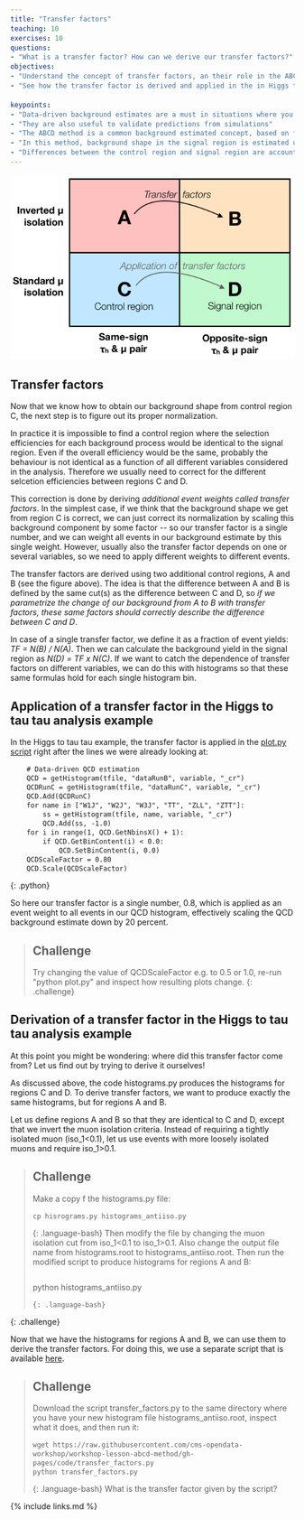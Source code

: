 ```yaml
---
title: "Transfer factors"
teaching: 10
exercises: 10
questions:
- "What is a transfer factor? How can we derive our transfer factors?"
objectives:
- "Understand the concept of transfer factors, an their role in the ABCD method"
- "See how the transfer factor is derived and applied in the in Higgs to tau tau analysis example"

keypoints:
- "Data-driven background estimates are a must in situations where you cannot get a reliable estimate from simulation"
- "They are also useful to validate predictions from simulations"
- "The ABCD method is a common background estimated concept, based on four different regions in phase space"
- "In this method, background shape in the signal region is estimated using a control region"
- "Differences between the control region and signal region are accounted for by event weights called transfer factors"
---
```


![](../assets/img/abcd_diagram.png)

## Transfer factors

Now that we know how to obtain our background shape from control region C, the next step is to figure out its proper normalization. 

In practice it is impossible to find a control region where the selection efficiencies for each background process would be identical to the signal region. Even if the overall efficiency would be the same, probably the behaviour is not identical as a function of all different variables considered in the analysis. Therefore we usually need to correct for the different selcetion efficiencies between regions C and D.

This correction is done by deriving *additional event weights called transfer factors*. In the simplest case, if we think that the background shape we get from region C is correct, we can just correct its normalization by scaling this background component by some factor -- so our transfer factor is a single number, and we can weight all events in our background estimate by this single weight. However, usually also the transfer factor depends on one or several variables, so we need to apply different weights to different events.

The transfer factors are derived using two additional control regions, A and B (see the figure above). The idea is that the difference between A and B is defined by the same cut(s) as the difference between C and D, so *if we parametrize the change of our background from A to B with transfer factors, these same factors should correctly describe the difference between C and D*. 

In case of a single transfer factor, we define it as a fraction of event yields: *TF = N(B) / N(A)*. Then we can calculate the background yield in the signal region as *N(D) = TF x N(C)*. If we want to catch the dependence of transfer factors on different variables, we can do this with histograms so that  these same formulas hold for each single histogram bin.


## Application of a transfer factor in the Higgs to tau tau analysis example

In the Higgs to tau tau example, the transfer factor is applied in the [plot.py script](https://github.com/cms-opendata-analyses/HiggsTauTauNanoAODOutreachAnalysis/blob/master/plot.py#L155) right after the lines we were already looking at:
~~~
    # Data-driven QCD estimation
    QCD = getHistogram(tfile, "dataRunB", variable, "_cr")
    QCDRunC = getHistogram(tfile, "dataRunC", variable, "_cr")
    QCD.Add(QCDRunC)
    for name in ["W1J", "W2J", "W3J", "TT", "ZLL", "ZTT"]:
        ss = getHistogram(tfile, name, variable, "_cr")
        QCD.Add(ss, -1.0)
    for i in range(1, QCD.GetNbinsX() + 1):
        if QCD.GetBinContent(i) < 0.0:
            QCD.SetBinContent(i, 0.0)
    QCDScaleFactor = 0.80
    QCD.Scale(QCDScaleFactor)
~~~
{: .python}

So here our transfer factor is a single number, 0.8, which is applied as an event weight to all events in our QCD histogram, effectively scaling the QCD background estimate down by 20 percent. 

> ## Challenge
> Try changing the value of QCDScaleFactor e.g. to 0.5 or 1.0, re-run "python plot.py" and inspect how resulting plots change.
{: .challenge}

## Derivation of a transfer factor in the Higgs to tau tau analysis example

At this point you might be wondering: where did this transfer factor come from? Let us find out by trying to derive it ourselves!

As discussed above, the code histograms.py produces the histograms for regions C and D. 
To derive transfer factors, we want to produce exactly the same histograms, but for regions A and B. 

Let us define regions A and B so that they are identical to C and D, except that we invert the muon isolation criteria. Instead of requiring a tightly isolated muon (iso_1<0.1), let us use events with more loosely isolated muons and require iso_1>0.1. 

> ## Challenge
> Make a copy f the histograms.py file:
> ~~~
> cp hisrograms.py histograms_antiiso.py
> ~~~
> {: .language-bash}
> Then modify the file by changing the muon isolation cut from iso_1<0.1 to iso_1>0.1. 
> Also change the output file name from histograms.root to histograms_antiiso.root.
> Then run the modified script to produce histograms for regions A and B:
> > ~~~
> python histograms_antiiso.py
> ~~~
> {: .language-bash}
{: .challenge}

Now that we have the histograms for regions A and B, we can use them to derive the transfer factors. 
For doing this, we use a separate script that is available [here](https://github.com/cms-opendata-workshop/workshop-lesson-abcd-method/blob/gh-pages/code/transfer_factors.py). 

> ## Challenge
> Download the script transfer_factors.py to the same directory where you have your new histogram file histograms_antiiso.root, inspect what it does, and then run it:
> ~~~
> wget https://raw.githubusercontent.com/cms-opendata-workshop/workshop-lesson-abcd-method/gh-pages/code/transfer_factors.py
> python transfer_factors.py
> ~~~
> {: .language-bash}
> What is the transfer factor given by the script?


{% include links.md %}
